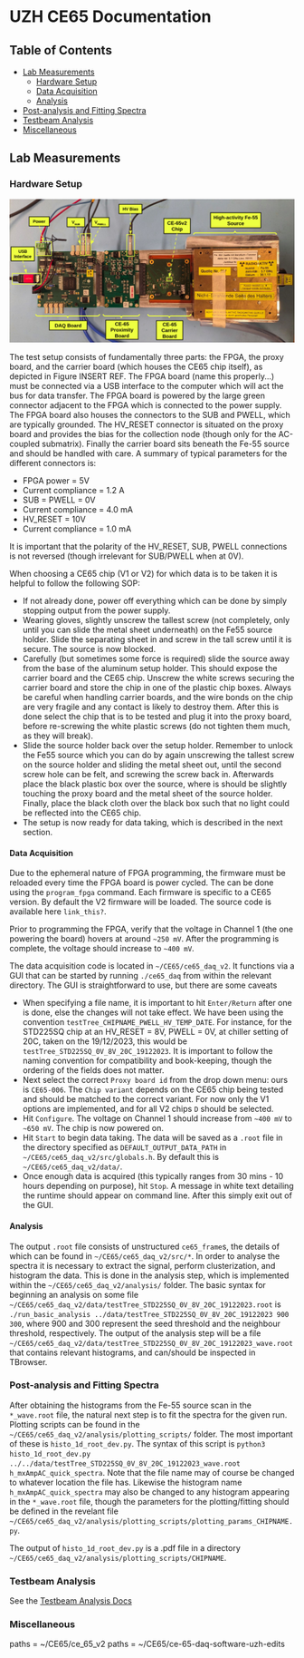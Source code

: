 # UZH CE65 Documentation 

## Table of Contents
- [Lab Measurements](#labmeasurements)
  - [Hardware Setup](#labmeasurements_hardwaresetup)
  - [Data Acquisition](#labmeasurements_dataacquisition)
  - [Analysis](#labmeasurements_analysis)
- [Post-analysis and Fitting Spectra](#postanalysisandfittingspectra)
- [Testbeam Analysis](#testbeamanalysis)
- [Miscellaneous](#Miscellaneous)

## Lab Measurements 
### Hardware Setup
![Alt text](images/setup_labelled.png)

The test setup consists of fundamentally three parts: the FPGA, the proxy board, and the carrier board (which houses the CE65 chip itself), as depicted in Figure INSERT REF. The FPGA board (name this properly...) must be connected via a USB interface to the computer which will act the bus for data transfer. The FPGA board is powered by the large green connector adjacent to the FPGA which is connected to the power supply. The FPGA board also houses the connectors to the SUB and PWELL, which are typically grounded. The HV_RESET connector is situated on the proxy board and provides the bias for the collection node (though only for the AC-coupled submatrix). Finally the carrier board sits beneath the Fe-55 source and should be handled with care. 
A summary of typical parameters for the different connectors is:

 - FPGA power = 5V
  - Current compliance = 1.2 A
 - SUB = PWELL = 0V
  - Current compliance = 4.0 mA
 - HV_RESET = 10V 
  - Current compliance = 1.0 mA
 
It is important that the polarity of the HV_RESET, SUB, PWELL connections is not reversed (though irrelevant for SUB/PWELL when at 0V). 

When choosing a CE65 chip (V1 or V2) for which data is to be taken it is helpful to follow the following SOP: 

 - If not already done, power off everything which can be done by simply stopping output from the power supply. 
 - Wearing gloves, slightly unscrew the tallest screw (not completely, only until you can slide the metal sheet underneath) on the Fe55 source holder. Slide the separating sheet in and screw in the tall screw until it is secure. The source is now blocked. 
 - Carefully (but sometimes some force is required) slide the source away from the base of the aluminum setup holder. This should expose the carrier board and the CE65 chip. Unscrew the white screws securing the carrier board and store the chip in one of the plastic chip boxes. Always be careful when handling carrier boards, and the wire bonds on the chip are very fragile and any contact is likely to destroy them. After this is done select the chip that is to be tested and plug it into the proxy board, before re-screwing the white plastic screws (do not tighten them much, as they will break).  
 - Slide the source holder back over the setup holder. Remember to unlock the Fe55 source which you can do by again unscrewing the tallest screw on the source holder and sliding the metal sheet out, until the second screw hole can be felt, and screwing the screw back in. Afterwards place the black plastic box over the source, where is should be slightly touching the proxy board and the metal sheet of the source holder. Finally, place the black cloth over the black box such that no light could be reflected into the CE65 chip. 
 - The setup is now ready for data taking, which is described in the next section. 

#### Data Acquisition

Due to the ephemeral nature of FPGA programming, the firmware must be reloaded every time the FPGA board is power cycled. The can be done using the `program_fpga` command. Each firmware is specific to a CE65 version. By default the V2 firmware will be loaded. The source code is available here `link_this?`.

Prior to programming the FPGA, verify that the voltage in Channel 1 (the one powering the board) hovers at around `~250 mV`. After the programming is complete, the voltage should increase to `~400 mV`.

The data acquisition code is located in `~/CE65/ce65_daq_v2`. It functions via a GUI that can be started by running `./ce65_daq` from within the relevant directory. The GUI is straightforward to use, but there are some caveats
 - When specifying a file name, it is important to hit `Enter/Return` after one is done, else the changes will not take effect. We have been using the convention `testTree_CHIPNAME_PWELL_HV_TEMP_DATE`. For instance, for the STD225SQ chip at an HV_RESET = 8V, PWELL = 0V, at chiller setting of 20C, taken on the 19/12/2023, this would be `testTree_STD225SQ_0V_8V_20C_19122023`. It is important to follow the naming convention for compatibility and book-keeping, though the ordering of the fields does not matter. 
 - Next select the correct `Proxy board id` from the drop down menu: ours is `CE65-006`. The `Chip variant` depends on the CE65 chip being tested and should be matched to the correct variant. For now only the V1 options are implemented, and for all V2 chips `D` should be selected.
 - Hit `Configure`. The voltage on Channel 1 should increase from `~400 mV` to `~650 mV`. The chip is now powered on. 
 - Hit `Start` to begin data taking. The data will be saved as a `.root` file in the directory specified as `DEFAULT_OUTPUT_DATA_PATH` in `~/CE65/ce65_daq_v2/src/globals.h`. By default this is `~/CE65/ce65_daq_v2/data/`.  
 - Once enough data is acquired (this typically ranges from 30 mins - 10 hours depending on purpose), hit `Stop`. A message in white text detailing the runtime should appear on command line. After this simply exit out of the GUI. 

#### Analysis

The output `.root` file consists of unstructured `ce65_frame`s, the details of which can be found in `~/CE65/ce65_daq_v2/src/*`. In order to analyse the spectra it is necessary to extract the signal, perform clusterization, and histogram the data. This is done in the analysis step, which is implemented within the `~/CE65/ce65_daq_v2/analysis/` folder. The basic syntax for beginning an analysis on some file `~/CE65/ce65_daq_v2/data/testTree_STD225SQ_0V_8V_20C_19122023.root` is `./run_basic_analysis ../data/testTree_STD225SQ_0V_8V_20C_19122023 900 300`, where 900 and 300 represent the seed threshold and the neighbour threshold, respectively. 
The output of the analysis step will be a file `~/CE65/ce65_daq_v2/data/testTree_STD225SQ_0V_8V_20C_19122023_wave.root` that contains relevant histograms, and can/should be inspected in TBrowser. 

### Post-analysis and Fitting Spectra

After obtaining the histograms from the Fe-55 source scan in the `*_wave.root` file, the natural next step is to fit the spectra for the given run. Plotting scripts can be found in the `~/CE65/ce65_daq_v2/analysis/plotting_scripts/` folder. The most important of these is `histo_1d_root_dev.py`. The syntax of this script is `python3 histo_1d_root_dev.py ../../data/testTree_STD225SQ_0V_8V_20C_19122023_wave.root h_mxAmpAC_quick_spectra`. Note that the file name may of course be changed to whatever location the file has. Likewise the histogram name `h_mxAmpAC_quick_spectra` may also be changed to any histogram appearing in the `*_wave.root` file, though the parameters for the plotting/fitting should be defined in the revelant file `~/CE65/ce65_daq_v2/analysis/plotting_scripts/plotting_params_CHIPNAME.py`.

The output of `histo_1d_root_dev.py` is a .pdf file in a directory `~/CE65/ce65_daq_v2/analysis/plotting_scripts/CHIPNAME`.


### Testbeam Analysis
See the [Testbeam Analysis Docs](./testbeam_analysis/README.md)


### Miscellaneous


paths = ~/CE65/ce_65_v2
paths = ~/CE65/ce-65-daq-software-uzh-edits

<!--

#### Thresholds
#### Chiller and Temperature Control
#### Automation
#### Docker
#### ?
#### Compilation (or should this already appear before?)
#### Data Storage? HD + Cluster

#### Could also explain somewhat what the output histograms of the analysis step are. That is somewhat non-trivial. 
#### Could also explain somewhere what the data actually is and what precisely we mean by "signal". Need these things for thesis anyway. Could maybe make a "details" folder.
-->

